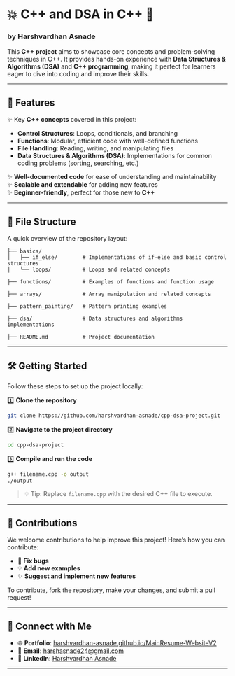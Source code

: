 # 💥 **C++ and DSA in C++** 🚀

###  by **Harshvardhan Asnade**  

This **C++ project** aims to showcase core concepts and problem-solving techniques in C++. It provides hands-on experience with **Data Structures & Algorithms (DSA)** and **C++ programming**, making it perfect for learners eager to dive into coding and improve their skills.

---

## 🚀 **Features**

✨ Key **C++ concepts** covered in this project:  
- **Control Structures**: Loops, conditionals, and branching  
- **Functions**: Modular, efficient code with well-defined functions  
- **File Handling**: Reading, writing, and manipulating files  
- **Data Structures & Algorithms (DSA)**: Implementations for common coding problems (sorting, searching, etc.)

✨ **Well-documented code** for ease of understanding and maintainability  
✨ **Scalable and extendable** for adding new features  
✨ **Beginner-friendly**, perfect for those new to **C++**

---

## 📂 **File Structure**

A quick overview of the repository layout:

```
├── basics/          
│   ├── if_else/        # Implementations of if-else and basic control structures  
│   └── loops/          # Loops and related concepts  

├── functions/          # Examples of functions and function usage  

├── arrays/             # Array manipulation and related concepts  

├── pattern_painting/   # Pattern printing examples  

├── dsa/                # Data structures and algorithms implementations  

├── README.md           # Project documentation  
```

---

## 🛠️ **Getting Started**

Follow these steps to set up the project locally:

1️⃣ **Clone the repository**  
```bash  
git clone https://github.com/harshvardhan-asnade/cpp-dsa-project.git  
```  

2️⃣ **Navigate to the project directory**  
```bash  
cd cpp-dsa-project  
```  

3️⃣ **Compile and run the code**  
```bash  
g++ filename.cpp -o output  
./output  
```  
> 💡 Tip: Replace `filename.cpp` with the desired C++ file to execute.

---

## 🌟 **Contributions**

We welcome contributions to help improve this project! Here’s how you can contribute:

- 🐛 **Fix bugs**  
- 💡 **Add new examples**  
- ✨ **Suggest and implement new features**

To contribute, fork the repository, make your changes, and submit a pull request!

---

## 🔗 **Connect with Me**

- 🌐 **Portfolio**: [harshvardhan-asnade.github.io/MainResume-WebsiteV2](https://harshvardhan-asnade.github.io/MainResume-WebsiteV2/)  
- 💌 **Email**: [harshasnade24@gmail.com](mailto:harshasnade24@gmail.com)  
- 💼 **LinkedIn**: [Harshvardhan Asnade](https://www.linkedin.com/in/harshvardhan-asnade-225000344/)

---
 
